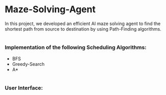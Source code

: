 # Maze-Solving-Agent

In this project, we developed an efficient AI maze solving agent to find the shortest path from source to destination by using Path-Finding algorithms. 

#
#

### Implementation of the following Scheduling Algorithms:
- BFS
- Greedy-Search
- A*

#
#

### User Interface:
